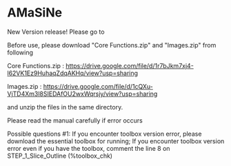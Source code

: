 # AMaSiNe


New Version release! Please go to 


Before use, please download "Core Functions.zip" and "Images.zip" from following

Core Functions.zip : https://drive.google.com/file/d/1r7bJkm7xj4-l62VK1Ez9HuhaqZdqAKHq/view?usp=sharing

Images.zip : https://drive.google.com/file/d/1cQXu-VjTD4Xm3l8SIEDAfOU2wxWqrsjy/view?usp=sharing

and unzip the files in the same directory.

Please read the manual carefully if error occurs

Possible questions #1: If you encounter toolbox version error, please download the essential toolbox for running;
If you encounter toolbox version error even if you have the toolbox, comment the line 8 on STEP_1_Slice_Outline (%toolbox_chk)
